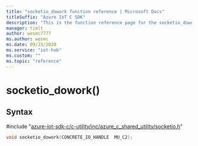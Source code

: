 ```yaml
---                             
title: "socketio_dowork function reference | Microsoft Docs" 
titleSuffix: "Azure IoT C SDK"            
description: "This is the function reference page for the socketio_dowork() function in the Azure IoT C SDK. This SDK is used with Azure IoT Hub and Azure IoT Hub Device Provisioning Service"            
manager: timlt                 
author: wesmc7777              
ms.author: wesmc               
ms.date: 09/23/2020                    
ms.service: "iot-hub"             
ms.custom: ""                
ms.topic: "reference"        
---                            
```


# socketio_dowork()

## Syntax

\#include "[azure-iot-sdk-c/c-utility/inc/azure_c_shared_utility/socketio.h](../socketio-h.md)"  
```C
void socketio_dowork(CONCRETE_IO_HANDLE  MU_C2);
```

